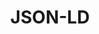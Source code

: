 ---
codehost: https://github.com/https://github.com/json-ld
logohandle: json-ld
sort: json-ld
title: JSON-LD
website: https://json-ld.org/
wikipedia: https://en.wikipedia.org/wiki/Linked_data
---